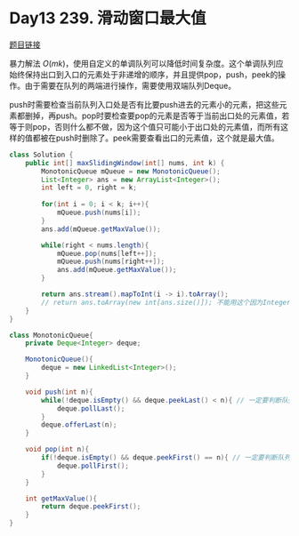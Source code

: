 # Day13 239. 滑动窗口最大值

[题目链接](https://leetcode.cn/problems/sliding-window-maximum/)

暴力解法 $O(mk)$，使用自定义的单调队列可以降低时间复杂度。这个单调队列应始终保持出口到入口的元素处于非递增的顺序，并且提供pop，push，peek的操作。由于需要在队列的两端进行操作，需要使用双端队列Deque。

push时需要检查当前队列入口处是否有比要push进去的元素小的元素，把这些元素都删掉，再push。pop时要检查要pop的元素是否等于当前出口处的元素值，若等于则pop，否则什么都不做，因为这个值只可能小于出口处的元素值，而所有这样的值都被在push时删除了。peek需要查看出口的元素值，这个就是最大值。

```java
class Solution {
    public int[] maxSlidingWindow(int[] nums, int k) {
        MonotonicQueue mQueue = new MonotonicQueue();
        List<Integer> ans = new ArrayList<Integer>();
        int left = 0, right = k;
        
        for(int i = 0; i < k; i++){
            mQueue.push(nums[i]);
        }
        ans.add(mQueue.getMaxValue());

        while(right < nums.length){
            mQueue.pop(nums[left++]);
            mQueue.push(nums[right++]);
            ans.add(mQueue.getMaxValue());
        }

        return ans.stream().mapToInt(i -> i).toArray();
        // return ans.toArray(new int[ans.size()]); 不能用这个因为Integer不能直接转成int
    }
}

class MonotonicQueue{
    private Deque<Integer> deque;

    MonotonicQueue(){
        deque = new LinkedList<Integer>();
    }

    void push(int n){
        while(!deque.isEmpty() && deque.peekLast() < n){ // 一定要判断队列不为空的时候操作！
            deque.pollLast();
        }
        deque.offerLast(n);
    }

    void pop(int n){
        if(!deque.isEmpty() && deque.peekFirst() == n){ // 一定要判断队列不为空的时候操作！
            deque.pollFirst();
        }
    }

    int getMaxValue(){
        return deque.peekFirst();  
    }
}
```


